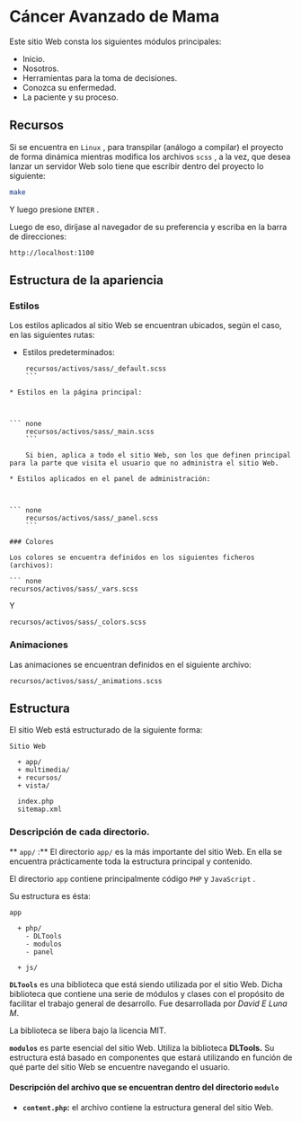 # Cáncer Avanzado de Mama

Este sitio Web consta los siguientes módulos principales:

* Inicio.
* Nosotros.
* Herramientas para la toma de decisiones.
* Conozca su enfermedad.
* La paciente y su proceso.

## Recursos

Si se encuentra en `Linux` , para transpilar (análogo a compilar) el proyecto de forma dinámica mientras modifica los archivos `scss` , a la vez, que desea lanzar un servidor Web solo tiene que escribir dentro del proyecto lo siguiente:

``` bash
make
```

Y luego presione `ENTER` .

Luego de eso, diríjase al navegador de su preferencia y escriba en la barra de direcciones:

``` none
http://localhost:1100
```

## Estructura de la apariencia

### Estilos

Los estilos aplicados al sitio Web se encuentran ubicados, según el caso, en las siguientes rutas:

* Estilos predeterminados:

    

``` none
    recursos/activos/sass/_default.scss
    ```

* Estilos en la página principal:

    

``` none
    recursos/activos/sass/_main.scss
    ```

    Si bien, aplica a todo el sitio Web, son los que definen principal para la parte que visita el usuario que no administra el sitio Web.

* Estilos aplicados en el panel de administración:

    

``` none
    recursos/activos/sass/_panel.scss
    ```

### Colores

Los colores se encuentra definidos en los siguientes ficheros (archivos):

``` none
recursos/activos/sass/_vars.scss
```

Y

``` none
recursos/activos/sass/_colors.scss
```

### Animaciones

Las animaciones se encuentran definidos en el siguiente archivo:

``` none
recursos/activos/sass/_animations.scss
```

## Estructura

El sitio Web está estructurado de la siguiente forma:

``` none
Sitio Web

  + app/
  + multimedia/
  + recursos/
  + vista/

  index.php
  sitemap.xml
```

### Descripción de cada directorio.

** `app/` :**
El directorio `app/` es la más importante del sitio Web. En ella se encuentra prácticamente toda la estructura principal y contenido.

El directorio `app` contiene principalmente código `PHP` y `JavaScript` .

Su estructura es ésta:

``` none
app

  + php/
    - DLTools
    - modulos
    - panel

  + js/

```

**`DLTools`** es una biblioteca que está siendo utilizada por el sitio Web. Dicha biblioteca que contiene una serie de módulos y clases con el propósito de facilitar el trabajo general de desarrollo. Fue desarrollada por *David E Luna M*.

La biblioteca se libera bajo la licencia MIT.

**`modulos`** es parte esencial del sitio Web. Utiliza la biblioteca **DLTools.** Su estructura está basado en componentes que estará utilizando en función de qué parte del sitio Web se encuentre navegando el usuario. 

#### Descripción del archivo que se encuentran dentro del directorio **`modulo`**

* **`content.php`:** el archivo contiene la estructura general del sitio Web. 